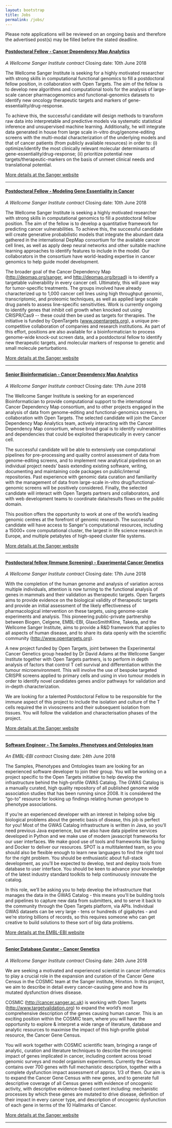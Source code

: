 ```yaml
---
layout: bootstrap
title: Jobs
permalink: /jobs/
---
```


Please note applications will be reviewed on an ongoing basis and therefore the advertised post(s) may be filled before the stated deadline. 


#### [Postdoctoral Fellow - Cancer Dependency Map Analytics](https://jobs.sanger.ac.uk/wd/plsql/wd_portal.show_job?p_web_site_id=1764&p_web_page_id=349705)
*A Wellcome Sanger Institute contract*
Closing date: 10th June 2018

The Wellcome Sanger Institute is seeking for a highly motivated researcher with strong skills in computational functional genomics to fill a postdoctoral fellow position, in collaboration with Open Targets. The aim of the fellow is to develop new algorithms and computational tools for the analysis of large-scale cancer pharmacogenomics and functional-genomics datasets to identify new oncology therapeutic targets and markers of gene-essentiality/drug-response.

To achieve this, the successful candidate will design methods to transform raw data into interpretable and predictive models via systematic statistical inference and unsupervised machine learning. Additionally, he will integrate data generated in house from large scale in-vitro drug/genome-editing screens with the multi-modal characterization of the underlying models and that of cancer patients (from publicly available resources) in order to: (i) optimize/identify the most clinically relevant molecular determinants of gene-essentiality/drug-response; (ii) prioritize potential new targets/therapeutic-markers on the basis of unmeet clinical needs and translational potential.

[More details at the Sanger website](https://jobs.sanger.ac.uk/wd/plsql/wd_portal.show_job?p_web_site_id=1764&p_web_page_id=349705)


***
#### [Postdoctoral Fellow - Modeling Gene Essentiality in Cancer](https://jobs.sanger.ac.uk/wd/plsql/wd_portal.show_job?p_web_site_id=1764&p_web_page_id=350035)
*A Wellcome Sanger Institute contract*
Closing date: 10th June 2018

The Wellcome Sanger Institute is seeking a highly motivated researcher with strong skills in computational genomics to fill a postdoctoral fellow position. The aim of the fellow is to develop a quantitative framework for predicting cancer vulnerabilities. To achieve this, the successful candidate will create generative probabilistic models that integrate the abundant data gathered in the international DepMap consortium for the available cancer cell lines, as well as apply deep neural networks and other suitable machine learning approaches to identify features to include in the model. Our collaborators in the consortium have world-leading expertise in cancer genomics to help guide model development.

The broader goal of the Cancer Dependency Map (http://depmap.org/sanger, and http://depmap.org/broad) is to identify a targetable vulnerability in every cancer cell. Ultimately, this will pave way for tumor-specific treatments. The groups involved have already characterized up to 1,000 cancer cell lines using high throughput genomic, transcriptomic, and proteomic techniques, as well as applied large scale drug panels to assess line-specific sensitivities. Work is currently ongoing to identify genes that inhibit cell growth when knocked out using CRISPR/Cas9 -- these could then be used as targets for therapies. The initiative is funded by OpenTargets (www.opentargets.org), a unique pre-competitive collaboration of companies and research institutions. As part of this effort, positions are also available for a bioinformatician to process genome-wide knock-out screen data, and a postdoctoral fellow to identify new therapeutic targets, and molecular markers of response to genetic and small molecule perturbations.

[More details at the Sanger website](https://jobs.sanger.ac.uk/wd/plsql/wd_portal.show_job?p_web_site_id=1764&p_web_page_id=350035)


***
#### [Senior Bioinformatician - Cancer Dependency Map Analytics](https://jobs.sanger.ac.uk/wd/plsql/wd_portal.show_job?p_web_site_id=1764&p_web_page_id=349708)
*A Wellcome Sanger Institute contract*
Closing date: 17th June 2018

The Wellcome Sanger Institute is seeking for an experienced Bioinformatician to provide computational support to the international Cancer Dependency Map consortium, and to other projects engaged in the analysis of data from genome-editing and functional-genomics screens, in collaboration with Open Targets. The selected candidate will join the Cancer Dependency Map Analytics team, actively interacting with the Cancer Dependency Map consortium, whose broad goal is to identify vulnerabilities and dependencies that could be exploited therapeutically in every cancer cell.

The successful candidate will be able to extensively use computational pipelines for pre-processing and quality control assessment of data from genome-editing screens, and to implement new analytical pipelines on an individual project needs’ basis extending existing software, writing, documenting and maintaining code packages on public/internal repositories. Past experience with genomic data curation and familiarity with the management of data from large-scale in-vitro drug/functional-genomic screens will be positively considered. Finally, the selected candidate will interact with Open Targets partners and collaborators, and with web development teams to coordinate data/results flows on the public domain.

This position offers the opportunity to work at one of the world’s leading genomic centres at the forefront of genomic research. The successful candidate will have access to Sanger's computational resources, including a 15000+ core computational cluster, the largest in life science research in Europe, and multiple petabytes of high-speed cluster file systems.

[More details at the Sanger website](https://jobs.sanger.ac.uk/wd/plsql/wd_portal.show_job?p_web_site_id=1764&p_web_page_id=349708)


***
#### [Postdoctoral fellow (Immune Screening) - Experimental Cancer Genetics](https://jobs.sanger.ac.uk/wd/plsql/wd_portal.show_job?p_web_site_id=1764&p_web_page_id=349679)
*A Wellcome Sanger Institute contract*
Closing date: 17th June 2018

With the completion of the human genome and analysis of variation across multiple individuals, attention is now turning to the functional analysis of genes in mammals and their validation as therapeutic targets. Open Targets aims to provide evidence on the biological validity of therapeutic targets and provide an initial assessment of the likely effectiveness of pharmacological intervention on these targets, using genome-scale experiments and analysis. This pioneering public-private partnership between Biogen, Celgene, EMBL-EBI, GlaxoSmithKline, Takeda, and the Wellcome Sanger Institute, aims to provide a R&D framework that applies to all aspects of human disease, and to share its data openly with the scientific community (http://www.opentargets.org).

A new project funded by Open Targets, joint between the Experimental Cancer Genetics group headed by Dr David Adams at the Wellcome Sanger Institute together with Open Targets partners, is to perform in depth analysis of factors that control T cell survival and differentiation within the tumour microenvironment. This will involve the use of bespoke targeted CRISPR screens applied to primary cells and using in vivo tumour models in order to identify novel candidates genes and/or pathways for validation and in-depth characterization.

We are looking for a talented Postdoctoral Fellow to be responsible for the immune aspect of this project to include the isolation and culture of the T cells required the in vivoscreens and their subsequent isolation from tissues. You will follow the validation and characterisation phases of the project.

[More details at the Sanger website](https://jobs.sanger.ac.uk/wd/plsql/wd_portal.show_job?p_web_site_id=1764&p_web_page_id=349679)


***
#### [Software Engineer - The Samples, Phenotypes and Ontologies team](https://www.embl.de/jobs/searchjobs/index.php?ref=EBI_01229)
*An EMBL-EBI contract*
Closing date: 24th June 2018

The Samples, Phenotypes and Ontologies team are looking for an experienced software developer to join their group. You will be working on a project specific to the Open Targets initiative to help develop the infrastructure behind the high-profile GWAS Catalog. The GWAS Catalog is a manually curated, high quality repository of all published genome wide association studies that has been running since 2008. It is considered the “go-to” resource for looking up findings relating human genotype to phenotype associations.

If you’re an experienced developer with an interest in helping solve big biological problems about the genetic basis of disease, this job is perfect for you! Most of the GWAS Catalog infrastructure is written in Java, so you’ll need previous Java experience, but we also have data pipeline services developed in Python and we make use of modern javascript frameworks for our user interfaces. We make good use of tools and frameworks like Spring and Docker to deliver our resources. SPOT is a multitalented team, so you should also be flexible enough to learn new languages to find the right tool for the right problem. You should be enthusiastic about full-stack development, as you’ll be expected to develop, test and deploy tools from database to user interface. You should be keen to advance your knowledge of the latest industry standard toolkits to help continuously innovate the catalog.

In this role, we’ll be asking you to help develop the infrastructure that manages the data in the GWAS Catalog - this means you’ll be building tools and pipelines to capture new data from submitters, and to serve it back to the community through the Open Targets platform, via APIs. Individual GWAS datasets can be very large - tens or hundreds of gigabytes - and we’re storing billions of records, so this requires someone who can get creative to build solutions to these sort of big data problems.

[More details at the EMBL-EBI website](https://www.embl.de/jobs/searchjobs/index.php?ref=EBI_01229)


***
#### [Senior Database Curator - Cancer Genetics](https://jobs.sanger.ac.uk/wd/plsql/wd_portal.show_job?p_web_site_id=1764&p_web_page_id=352145)
*A Wellcome Sanger Institute contract*
Closing date: 24th June 2018

We are seeking a motivated and experienced scientist in cancer informatics to play a crucial role in the expansion and curation of the Cancer Gene Census in the COSMIC team at the Sanger institute, Hinxton. In this project, we aim to describe in detail every cancer-causing gene and how its mutated dysfunction drives disease.

COSMIC (http://cancer.sanger.ac.uk) is working with Open Targets (http://www.targetvalidation.org) to expand the world’s most comprehensive description of the genes causing human cancer. This is an exciting position within the COSMIC team, where you will have the opportunity to explore & interpret a wide range of literature, database and analytic resources to maximise the impact of this high-profile global resource, the Cancer Gene Census.

You will work together with COSMIC scientific team, bringing a range of analytic, curation and literature techniques to describe the oncogenic impact of genes implicated in cancer, including content across broad genomic surveys and model organism experiments. Currently the Census contains over 700 genes with full mechanistic description, together with a complete dysfunction impact assessment of approx. 1/3 of them. Our aim is to expand the Cancer Gene Census with new genes, and to generate full descriptive coverage of all Census genes with evidence of oncogenic activity, with descriptive evidence-based content including: mechanistic processes by which these genes are mutated to drive disease, definition of their impact in every cancer type, and description of oncogenic dysfunction of each gene in terms of the 10 Hallmarks of Cancer.

[More details at the Sanger website](https://jobs.sanger.ac.uk/wd/plsql/wd_portal.show_job?p_web_site_id=1764&p_web_page_id=352145)


***

